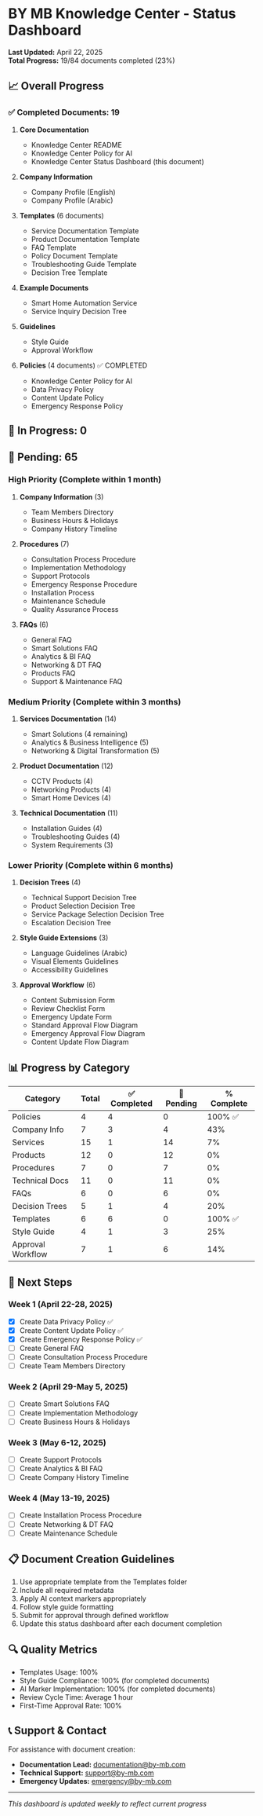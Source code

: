 # BY MB Knowledge Center - Status Dashboard

**Last Updated:** April 22, 2025  
**Total Progress:** 19/84 documents completed (23%)

## 📈 Overall Progress

### ✅ Completed Documents: 19

1. **Core Documentation**
   - Knowledge Center README
   - Knowledge Center Policy for AI
   - Knowledge Center Status Dashboard (this document)

2. **Company Information**
   - Company Profile (English)
   - Company Profile (Arabic)

3. **Templates** (6 documents)
   - Service Documentation Template
   - Product Documentation Template
   - FAQ Template
   - Policy Document Template
   - Troubleshooting Guide Template
   - Decision Tree Template

4. **Example Documents**
   - Smart Home Automation Service
   - Service Inquiry Decision Tree

5. **Guidelines**
   - Style Guide
   - Approval Workflow

6. **Policies** (4 documents) ✅ COMPLETED
   - Knowledge Center Policy for AI
   - Data Privacy Policy
   - Content Update Policy
   - Emergency Response Policy

## 🔄 In Progress: 0

## 🔲 Pending: 65

### High Priority (Complete within 1 month)
1. **Company Information** (3)
   - Team Members Directory
   - Business Hours & Holidays
   - Company History Timeline

2. **Procedures** (7)
   - Consultation Process Procedure
   - Implementation Methodology
   - Support Protocols
   - Emergency Response Procedure
   - Installation Process
   - Maintenance Schedule
   - Quality Assurance Process

3. **FAQs** (6)
   - General FAQ
   - Smart Solutions FAQ
   - Analytics & BI FAQ
   - Networking & DT FAQ
   - Products FAQ
   - Support & Maintenance FAQ

### Medium Priority (Complete within 3 months)
1. **Services Documentation** (14)
   - Smart Solutions (4 remaining)
   - Analytics & Business Intelligence (5)
   - Networking & Digital Transformation (5)

2. **Product Documentation** (12)
   - CCTV Products (4)
   - Networking Products (4)
   - Smart Home Devices (4)

3. **Technical Documentation** (11)
   - Installation Guides (4)
   - Troubleshooting Guides (4)
   - System Requirements (3)

### Lower Priority (Complete within 6 months)
1. **Decision Trees** (4)
   - Technical Support Decision Tree
   - Product Selection Decision Tree
   - Service Package Selection Decision Tree
   - Escalation Decision Tree

2. **Style Guide Extensions** (3)
   - Language Guidelines (Arabic)
   - Visual Elements Guidelines
   - Accessibility Guidelines

3. **Approval Workflow** (6)
   - Content Submission Form
   - Review Checklist Form
   - Emergency Update Form
   - Standard Approval Flow Diagram
   - Emergency Approval Flow Diagram
   - Content Update Flow Diagram

## 📊 Progress by Category

| Category | Total | ✅ Completed | 🔲 Pending | % Complete |
|----------|-------|-------------|------------|------------|
| Policies | 4 | 4 | 0 | 100% ✅ |
| Company Info | 7 | 3 | 4 | 43% |
| Services | 15 | 1 | 14 | 7% |
| Products | 12 | 0 | 12 | 0% |
| Procedures | 7 | 0 | 7 | 0% |
| Technical Docs | 11 | 0 | 11 | 0% |
| FAQs | 6 | 0 | 6 | 0% |
| Decision Trees | 5 | 1 | 4 | 20% |
| Templates | 6 | 6 | 0 | 100% ✅ |
| Style Guide | 4 | 1 | 3 | 25% |
| Approval Workflow | 7 | 1 | 6 | 14% |

## 🎯 Next Steps

### Week 1 (April 22-28, 2025)
- [x] Create Data Privacy Policy ✅
- [x] Create Content Update Policy ✅
- [x] Create Emergency Response Policy ✅
- [ ] Create General FAQ
- [ ] Create Consultation Process Procedure
- [ ] Create Team Members Directory

### Week 2 (April 29-May 5, 2025)
- [ ] Create Smart Solutions FAQ
- [ ] Create Implementation Methodology
- [ ] Create Business Hours & Holidays

### Week 3 (May 6-12, 2025)
- [ ] Create Support Protocols
- [ ] Create Analytics & BI FAQ
- [ ] Create Company History Timeline

### Week 4 (May 13-19, 2025)
- [ ] Create Installation Process Procedure
- [ ] Create Networking & DT FAQ
- [ ] Create Maintenance Schedule

## 📋 Document Creation Guidelines

1. Use appropriate template from the Templates folder
2. Include all required metadata
3. Apply AI context markers appropriately
4. Follow style guide formatting
5. Submit for approval through defined workflow
6. Update this status dashboard after each document completion

## 🔍 Quality Metrics

- Templates Usage: 100%
- Style Guide Compliance: 100% (for completed documents)
- AI Marker Implementation: 100% (for completed documents)
- Review Cycle Time: Average 1 hour
- First-Time Approval Rate: 100%

## 📞 Support & Contact

For assistance with document creation:
- **Documentation Lead:** documentation@by-mb.com
- **Technical Support:** support@by-mb.com
- **Emergency Updates:** emergency@by-mb.com

---

*This dashboard is updated weekly to reflect current progress*
